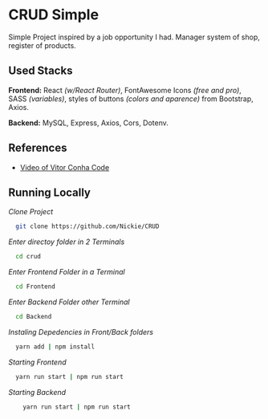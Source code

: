 
# CRUD Simple

Simple Project inspired by a job opportunity I had.
Manager system of shop,  register of products.




## Used Stacks

**Frontend:** React *(w/React Router)*, FontAwesome Icons *(free and pro)*, SASS *(variables)*, styles of buttons *(colors and aparence)* from Bootstrap, Axios.

**Backend:** MySQL, Express, Axios, Cors, Dotenv.
## References 

 - [Video of Vitor Conha Code](https://www.youtube.com/watch?v=e0He6sCiQT8&ab_channel=VitorCunhaCode)
 
## Running Locally

*Clone Project*

```bash
  git clone https://github.com/Nickie/CRUD
```

*Enter directoy folder in 2 Terminals*
```bash
  cd crud
```

*Enter Frontend Folder in a Terminal*
```bash
  cd Frontend
```

*Enter Backend Folder other Terminal*
```bash
  cd Backend
```

*Instaling Depedencies in Front/Back folders*

```bash
  yarn add | npm install
```

*Starting Frontend*

```bash
  yarn run start | npm run start
```


*Starting Backend*

```bash
    yarn run start | npm run start
```



